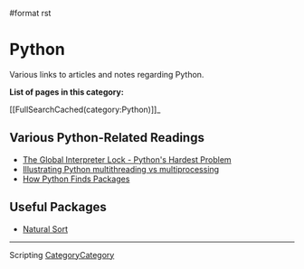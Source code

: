 \#format rst

Python
======

Various links to articles and notes regarding Python.

**List of pages in this category:**

[[FullSearchCached(category:Python)]]\_

Various Python-Related Readings
-------------------------------

-   [The Global Interpreter Lock - Python's Hardest Problem](http://www.jeffknupp.com/blog/2012/03/31/pythons-hardest-problem/)
-   [Illustrating Python multithreading vs multiprocessing](http://nathangrigg.net/2015/04/python-threading-vs-processes/)
-   [How Python Finds Packages](https://leemendelowitz.github.io/blog/how-does-python-find-packages.html)

Useful Packages
---------------

-   [Natural Sort](https://pypi.python.org/pypi/natsort)

* * * * *

Scripting [CategoryCategory](../CategoryCategory)
